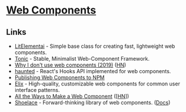 # [Web Components](https://www.webcomponents.org/introduction)

## Links

- [LitElementai](https://github.com/Polymer/lit-element) - Simple base class for creating fast, lightweight web components.
- [Tonic](https://github.com/heapwolf/tonic/) - Stable, Minimalist Web-Component Framework.
- [Why I don't use web components (2019)](https://dev.to/richharris/why-i-don-t-use-web-components-2cia) ([HN](https://news.ycombinator.com/item?id=20232628))
- [haunted](https://github.com/matthewp/haunted) - React's Hooks API implemented for web components.
- [Publishing Web Components to NPM](https://open-wc.org/publishing/)
- [Elix](https://github.com/elix/elix) - High-quality, customizable web components for common user interface patterns.
- [All the Ways to Make a Web Component](https://webcomponents.dev/blog/all-the-ways-to-make-a-web-component/) ([[HN](https://news.ycombinator.com/item?id=23871367)])
- [Shoelace](https://github.com/shoelace-style/shoelace) - Forward-thinking library of web components. ([Docs](https://shoelace.style/))
